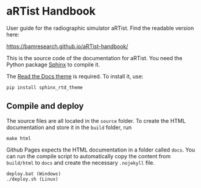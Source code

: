 # aRTist Handbook

User guide for the radiographic simulator aRTist. Find the readable version here:

https://bamresearch.github.io/aRTist-handbook/

This is the source code of the documentation for aRTist. You need the Python package [Sphinx](https://www.sphinx-doc.org) to compile it.

The [Read the Docs theme](https://sphinx-rtd-theme.readthedocs.io) is required. To install it, use:

    pip install sphinx_rtd_theme


## Compile and deploy

The source files are all located in the `source` folder. To create the HTML documentation and store it in the `build` folder, run

    make html

Github Pages expects the HTML documentation in a folder called `docs`. You can run the compile script to automatically copy the content from `build/html` to `docs` and create the necessary `.nojekyll` file.

    deploy.bat (Windows)
    ./deploy.sh (Linux)